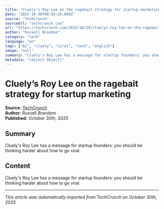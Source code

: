 ```yaml
---
title: "Cluely’s Roy Lee on the ragebait strategy for startup marketing"
date: "2025-10-30T00:58:26.000Z"
source: "TechCrunch"
sourceUrl: "techcrunch.com"
url: "https://techcrunch.com/2025/10/29/cluelys-roy-lee-on-the-ragebait-strategy-for-startup-marketing/"
author: "Russell Brandom"
category: "tech"
language: "en"
tags: ["AI", "cluely", "viral", "tech", "english"]
image: "null"
summary: "Cluely's Roy Lee has a message for startup founders: you should be thinking harder about how to go viral."
metadata: "[object Object]"
---
```


# Cluely’s Roy Lee on the ragebait strategy for startup marketing

**Source:** [TechCrunch](https://techcrunch.com/2025/10/29/cluelys-roy-lee-on-the-ragebait-strategy-for-startup-marketing/)  
**Author:** Russell Brandom  
**Published:** October 30th, 2025  

## Summary

Cluely's Roy Lee has a message for startup founders: you should be thinking harder about how to go viral.

## Content

Cluely's Roy Lee has a message for startup founders: you should be thinking harder about how to go viral.

---

*This article was automatically imported from TechCrunch on October 30th, 2025.*
